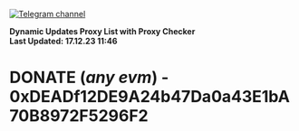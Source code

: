[![Telegram channel](https://img.shields.io/endpoint?url=https://runkit.io/damiankrawczyk/telegram-badge/branches/master?url=https://t.me/n4z4v0d)](https://t.me/n4z4v0d) 

**Dynamic Updates Proxy List with Proxy Checker**  
**Last Updated: 17.12.23 11:46**

# DONATE (_any evm_) - 0xDEADf12DE9A24b47Da0a43E1bA70B8972F5296F2
